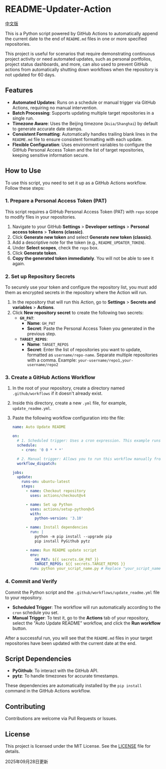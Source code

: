 # README-Updater-Action

[中文版](README-CN.md)

This is a Python script powered by GitHub Actions to automatically append the current date to the end of `README.md` files in one or more specified repositories.

This project is useful for scenarios that require demonstrating continuous project activity or need automated updates, such as personal portfolios, project status dashboards, and more, can also used to prevent GitHub actions from automatically shutting down workflows when the repository is not updated for 60 days.

## Features

- **Automated Updates**: Runs on a schedule or manual trigger via GitHub Actions, requiring no manual intervention.
- **Batch Processing**: Supports updating multiple target repositories in a single run.
- **Timezone Aware**: Uses the Beijing timezone (`Asia/Shanghai`) by default to generate accurate date stamps.
- **Consistent Formatting**: Automatically handles trailing blank lines in the `README.md` file to ensure consistent formatting with each update.
- **Flexible Configuration**: Uses environment variables to configure the GitHub Personal Access Token and the list of target repositories, keeping sensitive information secure.

## How to Use

To use this script, you need to set it up as a GitHub Actions workflow. Follow these steps:

### 1. Prepare a Personal Access Token (PAT)

This script requires a GitHub Personal Access Token (PAT) with `repo` scope to modify files in your repositories.

1.  Navigate to your GitHub **Settings** > **Developer settings** > **Personal access tokens** > **Tokens (classic)**.
2.  Click **Generate new token** and select **Generate new token (classic)**.
3.  Add a descriptive note for the token (e.g., `README_UPDATER_TOKEN`).
4.  Under **Select scopes**, check the `repo` box.
5.  Click **Generate token**.
6.  **Copy the generated token immediately**. You will not be able to see it again.

### 2. Set up Repository Secrets

To securely use your token and configure the repository list, you must add them as encrypted secrets in the repository where the Action will run.

1.  In the repository that will run this Action, go to **Settings** > **Secrets and variables** > **Actions**.
2.  Click **New repository secret** to create the following two secrets:
    *   **`GH_PAT`**:
        *   **Name**: `GH_PAT`
        *   **Secret**: Paste the Personal Access Token you generated in the previous step.
    *   **`TARGET_REPOS`**:
        *   **Name**: `TARGET_REPOS`
        *   **Secret**: Enter the list of repositories you want to update, formatted as `username/repo-name`. Separate multiple repositories with a comma.
          Example: `your-username/repo1,your-username/repo2`

### 3. Create a GitHub Actions Workflow

1.  In the root of your repository, create a directory named `.github/workflows` if it doesn't already exist.
2.  Inside this directory, create a new `.yml` file, for example, `update_readme.yml`.
3.  Paste the following workflow configuration into the file:

    ```yaml
    name: Auto Update README

    on:
      # 1. Scheduled trigger: Uses a cron expression. This example runs at midnight UTC (8:00 AM Beijing time) every day.
      schedule:
        - cron: '0 0 * * *'

      # 2. Manual trigger: Allows you to run this workflow manually from the Actions tab.
      workflow_dispatch:

    jobs:
      update:
        runs-on: ubuntu-latest
        steps:
          - name: Checkout repository
            uses: actions/checkout@v4

          - name: Set up Python
            uses: actions/setup-python@v5
            with:
              python-version: '3.10'

          - name: Install dependencies
            run: |
              python -m pip install --upgrade pip
              pip install PyGithub pytz

          - name: Run README update script
            env:
              GH_PAT: ${{ secrets.GH_PAT }}
              TARGET_REPOS: ${{ secrets.TARGET_REPOS }}
            run: python your_script_name.py # Replace "your_script_name.py" with the name of your script file
    ```


### 4. Commit and Verify

Commit the Python script and the `.github/workflows/update_readme.yml` file to your repository.

- **Scheduled Trigger**: The workflow will run automatically according to the `cron` schedule you set.
- **Manual Trigger**: To test it, go to the **Actions** tab of your repository, select the "Auto Update README" workflow, and click the **Run workflow** button.

After a successful run, you will see that the `README.md` files in your target repositories have been updated with the current date at the end.

## Script Dependencies

- **PyGithub**: To interact with the GitHub API.
- **pytz**: To handle timezones for accurate timestamps.

These dependencies are automatically installed by the `pip install` command in the GitHub Actions workflow.

## Contributing

Contributions are welcome via Pull Requests or Issues.

## License

This project is licensed under the MIT License. See the [LICENSE](LICENSE) file for details.

2025年09月28日更新

